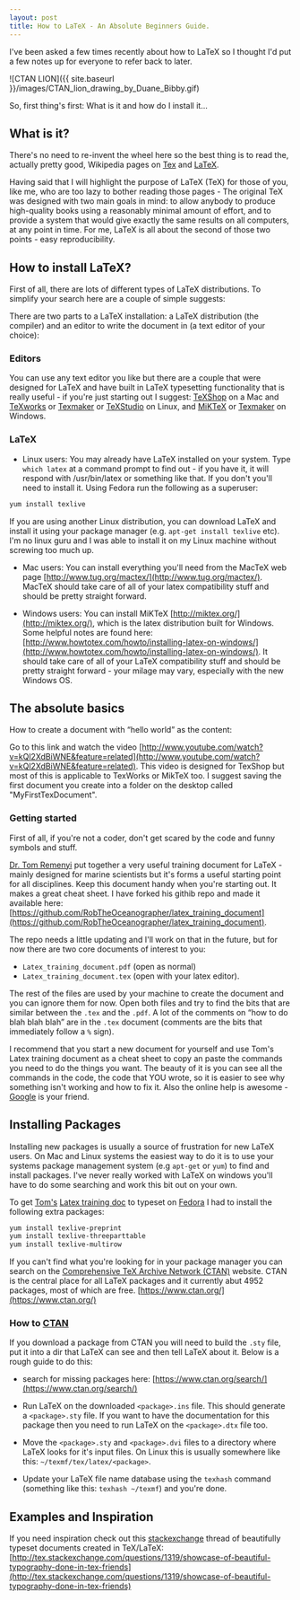 ```yaml
---
layout: post
title: How to LaTeX - An Absolute Beginners Guide.
---
```

I've been asked a few times recently about how to LaTeX so I thought I'd put a few notes up for everyone to refer back to later.

![CTAN LION]({{ site.baseurl }}/images/CTAN_lion_drawing_by_Duane_Bibby.gif)

So, first thing's first: What is it and how do I install it...


## What is it?
There's no need to re-invent the wheel here so the best thing is to read the, actually pretty good, Wikipedia pages on [Tex](https://en.Wikipedia.org/wiki/TeX) and [LaTeX](https://en.Wikipedia.org/wiki/LaTeX).

Having said that I will highlight the purpose of LaTeX (TeX) for those of you, like me, who are too lazy to bother reading those pages - The original TeX was designed with two main goals in mind: to allow anybody to produce high-quality books using a reasonably minimal amount of effort, and to provide a system that would give exactly the same results on all computers, at any point in time. For me, LaTeX is all about the second of those two points - easy reproducibility.

## How to install LaTeX?
First of all, there are lots of different types of LaTeX distributions. To simplify your search here are a couple of simple suggests:

There are two parts to a LaTeX installation: a LaTeX distribution (the compiler) and an editor to write the document in (a text editor of your choice):

### Editors
You can use any text editor you like but there are a couple that were designed for LaTeX and have built in LaTeX typesetting functionality that is really useful - if you're just starting out I suggest: [TeXShop](uoregon.edu/~koch/texshop/) on a Mac and [TeXworks](https://www.tug.org/texworks/) or [Texmaker](http://www.xm1math.net/texmaker/) or [TeXStudio](http://texstudio.sourceforge.net/) on Linux, and [MiKTeX](http://miktex.org/) or [Texmaker](http://www.xm1math.net/texmaker/) on Windows.

### LaTeX
 - Linux users: You may already have LaTeX installed on your system. Type `which latex` at a command prompt to find out - if you have it, it will respond with /usr/bin/latex or something like that. If you don't you'll need to install it. Using Fedora run the following as a superuser:
```bash
yum install texlive
```
If you are using another Linux distribution, you can download LaTeX and install it using your package manager (e.g. `apt-get install texlive` etc). I'm no linux guru and I was able to install it on my Linux machine without screwing too much up.

- Mac users: You can install everything you'll need from the MacTeX web page [http://www.tug.org/mactex/](http://www.tug.org/mactex/). MacTeX should take care of all of your latex compatibility stuff and should be pretty straight forward.

- Windows users: You can install MiKTeX [http://miktex.org/](http://miktex.org/), which is the latex distribution built for Windows. Some helpful notes are found here: [http://www.howtotex.com/howto/installing-latex-on-windows/](http://www.howtotex.com/howto/installing-latex-on-windows/).  It should take care of all of your LaTeX compatibility stuff and should be pretty straight forward  - your milage may vary, especially with the new Windows OS.

## The absolute basics

How to create a document with “hello world” as the content:

Go to this link and watch the video  [http://www.youtube.com/watch?v=kQl2XdBiWNE&feature=related](http://www.youtube.com/watch?v=kQl2XdBiWNE&feature=related). This video is designed for TexShop but most of this is applicable to TexWorks or MikTeX too. I suggest saving the first document you create into a folder on the desktop called "MyFirstTexDocument".

### Getting started

First of all, if you're not a coder, don't get scared by the code and funny symbols and stuff.

[Dr. Tom Remenyi](http://utas.academia.edu/TomasRemenyi) put together a very useful training document for LaTeX - mainly designed for marine scientists but it's forms a useful starting point for all disciplines. Keep this document handy when you're starting out. It makes a great cheat sheet. I have forked his githib repo and made it available here: [https://github.com/RobTheOceanographer/latex_training_document](https://github.com/RobTheOceanographer/latex_training_document).

The repo needs a little updating and I'll work on that in the future, but for now there are two core documents of interest to you:

- `Latex_training_document.pdf` (open as normal)
- `Latex_training_document.tex` (open with your latex editor).

The rest of the files are used by your machine to create the document and you can ignore them for now. Open both files and try to find the bits that are similar between the `.tex` and the `.pdf`. A lot of the comments on “how to do blah blah blah” are in the `.tex` document (comments are the bits that immediately follow a `%` sign).

I recommend that you start a new document for yourself and use Tom's Latex training document as a cheat sheet to copy an paste the commands you need to do the things you want. The beauty of it is you can see all the commands in the code, the code that YOU wrote, so it is easier to see why something isn't working and how to fix it. Also the online help is awesome - [Google](http://www.google.com) is your friend.

## Installing Packages

Installing new packages is usually a source of frustration for new LaTeX users. On Mac and Linux systems the easiest way to do it is to use your systems package management system (e.g `apt-get` or `yum`) to find and install packages. I've never really worked with LaTeX on windows you'll have to do some searching and work this bit out on your own.

To get [Tom's](http://utas.academia.edu/TomasRemenyi) [Latex training doc](https://github.com/RobTheOceanographer/latex_training_document) to typeset on [Fedora](https://getfedora.org) I had to install the following extra packages:
```bash
yum install texlive-preprint
yum install texlive-threeparttable
yum install texlive-multirow
```
If you can't find what you're looking for in your package manager you can search on the [Com­pre­hen­sive TeX Archive Net­work (CTAN)](https://www.ctan.org/) website. CTAN is the central place for all LaTeX packages and it currently abut 4952 packages, most of which are free. [https://www.ctan.org/](https://www.ctan.org/)

### How to [CTAN](https://www.ctan.org/)
If you download a package from CTAN you will need to build the `.sty` file, put it into a dir that LaTeX can see and then tell LaTeX about it. Below is a rough guide to do this:

- search for missing packages here: [https://www.ctan.org/search/](https://www.ctan.org/search/)

- Run LaTeX on the downloaded `<package>.ins` file. This should generate a `<package>.sty` file. If you want to have the documentation for this package then you need to run LaTeX on the `<package>.dtx` file too.

- Move the `<package>.sty` and `<package>.dvi` files to a directory where LaTeX looks for it's input files. On Linux this is usually somewhere like this: `~/texmf/tex/latex/<package>`.

- Update your LaTeX file name database using the `texhash` command (something like this: `texhash ~/texmf`) and you're done.


## Examples and Inspiration
If you need inspiration check out this [stackexchange](http://stackexchange.com) thread of beautifully typeset documents created in TeX/LaTeX: [http://tex.stackexchange.com/questions/1319/showcase-of-beautiful-typography-done-in-tex-friends](http://tex.stackexchange.com/questions/1319/showcase-of-beautiful-typography-done-in-tex-friends)
